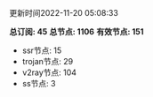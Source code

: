 更新时间2022-11-20 05:08:33

**总订阅: 45**
**总节点: 1106**
**有效节点: 151**
- ssr节点: 15
- trojan节点: 29
- v2ray节点: 104
- ss节点: 3
